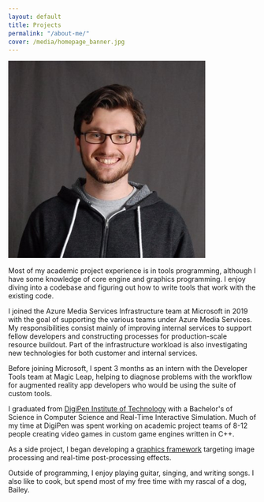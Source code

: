 ```yaml
---
layout: default
title: Projects
permalink: "/about-me/"
cover: /media/homepage_banner.jpg
---
```


<p>
    <img class="profile-pic" src="/media/profile_pic.jpg">
</p>

Most of my academic project experience is in tools programming, although I have some knowledge of core engine and graphics programming.
I enjoy diving into a codebase and figuring out how to write tools that work with the existing code.

I joined the Azure Media Services Infrastructure team at Microsoft in 2019 with the goal of supporting the various teams under Azure Media Services. My responsibilities consist mainly of improving internal services to support fellow developers and constructing processes for production-scale resource buildout. Part of the infrastructure workload is also investigating new technologies for both customer and internal services.

Before joining Microsoft, I spent 3 months as an intern with the Developer Tools team at Magic Leap, helping to diagnose problems with the workflow for augmented reality app developers who would be using the suite of custom tools.

I graduated from [DigiPen Institute of Technology](https://www.digipen.edu) with a Bachelor's of Science in Computer Science and Real-Time Interactive Simulation.
Much of my time at DigiPen was spent working on academic project teams of 8-12 people creating video games in custom game engines written in C++.

As a side project, I began developing a [graphics framework](https://github.com/nicholasammann/elba) targeting image processing and real-time post-processing effects.

Outside of programming, I enjoy playing guitar, singing, and writing songs. I also like to cook, but spend most of my free time with my rascal of a dog, Bailey.
